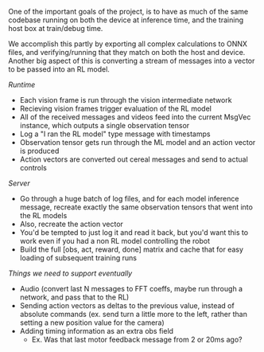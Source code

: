 One of the important goals of the project, is to have as much of the same codebase running on both the device at inference time, and the training host box at train/debug time.

We accomplish this partly by exporting all complex calculations to ONNX files, and verifying/running that they match on both the host and device.
Another big aspect of this is converting a stream of messages into a vector to be passed into an RL model.

*Runtime*
 - Each vision frame is run through the vision intermediate network
 - Recieving vision frames trigger evaluation of the RL model
 - All of the received messages and videos feed into the current MsgVec instance, which outputs a single observation tensor
 - Log a "I ran the RL model" type message with timestamps
 - Observation tensor gets run through the ML model and an action vector is produced
 - Action vectors are converted out cereal messages and send to actual controls
 

*Server*
 - Go through a huge batch of log files, and for each model inference message, recreate exactly the same observation tensors that went into the RL models
 - Also, recreate the action vector
  - You'd be tempted to just log it and read it back, but you'd want this to work even if you had a non RL model controlling the robot
 - Build the full [obs, act, reward, done] matrix and cache that for easy loading of subsequent training runs


*Things we need to support eventually*
 - Audio (convert last N messages to FFT coeffs, maybe run through a network, and pass that to the RL)
 - Sending action vectors as deltas to the previous value, instead of absolute commands
  (ex. send turn a little more to the left, rather than setting a new position value for the camera)
 - Adding timing information as an extra obs field
    - Ex. Was that last motor feedback message from 2 or 20ms ago?
